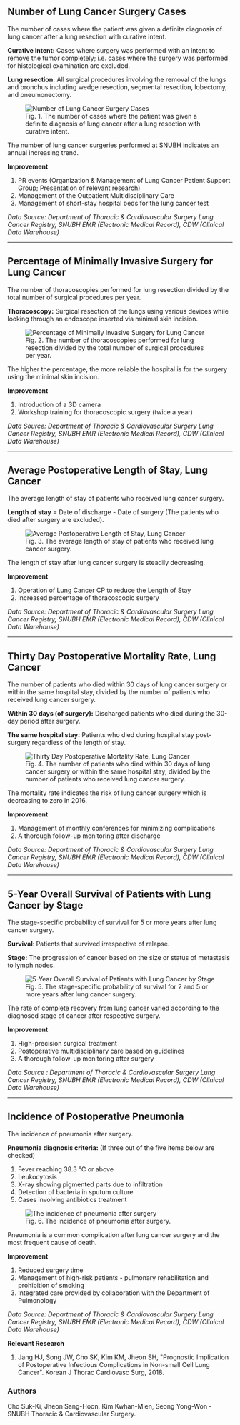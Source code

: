 <h2 class="c-display-5">Number of Lung Cancer Surgery Cases</h2>
<p class="lead">The number of cases where the patient was given a definite diagnosis of lung cancer after a lung resection with curative intent.</p>

**Curative intent:** Cases where surgery was performed with an intent to remove the tumor completely; i.e. cases where the surgery was performed for histological examination are excluded.

**Lung resection:** All surgical procedures involving the removal of the lungs and bronchus including wedge resection, segmental resection, lobectomy, and pneumonectomy.

<figure class="my-4">
    <img class="img img-fluid" src="/static/bundang/2018/lung_cancer/pic_01_Number_of_Lung_Cancer_Surgery_Cases_Seoul_National_University_Bundang_Hospital.jpg" alt="Number of Lung Cancer Surgery Cases">
    <figcaption class="text-muted text-center">Fig. 1. The number of cases where the patient was given a definite diagnosis of lung cancer after a lung resection with curative intent.</figcaption>
</figure>

The number of lung cancer surgeries performed at SNUBH indicates an annual increasing trend. 

**Improvement**

1.	PR events (Organization & Management of Lung Cancer Patient Support Group; Presentation of relevant research)
2.	Management of the Outpatient Multidisciplinary Care
3.	Management of short-stay hospital beds for the lung cancer test

*Data Source: Department of Thoracic & Cardiovascular Surgery Lung Cancer Registry, SNUBH EMR (Electronic Medical Record), CDW (Clinical Data Warehouse)*

<hr class= "p-5">
<h2 class="c-display-5">Percentage of Minimally Invasive Surgery for Lung Cancer</h2>
<p class="lead">The number of thoracoscopies performed for lung resection divided by the total number of surgical procedures per year.</p>

**Thoracoscopy:** Surgical resection of the lungs using various devices while looking through an endoscope inserted via minimal skin incision.

<figure class="my-4">
    <img class="img img-fluid" src="/static/bundang/2018/lung_cancer/pic_02_Percentage_of_Minimally_Invasive_Surgery_for_Lung_Cancer_Seoul_National_University_Bundang_Hospital.jpg" alt="Percentage of Minimally Invasive Surgery for Lung Cancer">
    <figcaption class="text-muted text-center">Fig. 2. The number of thoracoscopies performed for lung resection divided by the total number of surgical procedures per year.</figcaption>
</figure>

The higher the percentage, the more reliable the hospital is for the surgery using the minimal skin incision.

**Improvement**

1.	Introduction of a 3D camera
2.	Workshop training for thoracoscopic surgery (twice a year)

*Data Source: Department of Thoracic & Cardiovascular Surgery Lung Cancer Registry, SNUBH EMR (Electronic Medical Record), CDW (Clinical Data Warehouse)*

<hr class= "p-5">
<h2 class="c-display-5">Average Postoperative Length of Stay, Lung Cancer</h2>
<p class="lead">The average length of stay of patients who received lung cancer surgery.</p>

**Length of stay** = Date of discharge - Date of surgery (The patients who died after surgery are excluded).

<figure class="my-4">
    <img class="img img-fluid" src="/static/bundang/2018/lung_cancer/pic_03_Average_Postoperative_Length_of_Stay_Lung_Cancer_Seoul_National_University_Bundang_Hospital.jpg" alt="Average Postoperative Length of Stay, Lung Cancer">
    <figcaption class="text-muted text-center">Fig. 3. The average length of stay of patients who received lung cancer surgery.</figcaption>
</figure>

The length of stay after lung cancer surgery is steadily decreasing.

**Improvement**

1.	Operation of Lung Cancer CP to reduce the Length of Stay
2.	Increased percentage of thoracoscopic surgery

*Data Source: Department of Thoracic & Cardiovascular Surgery Lung Cancer Registry, SNUBH EMR (Electronic Medical Record), CDW (Clinical Data Warehouse)*

<hr class= "p-5">
<h2 class="c-display-5">Thirty Day Postoperative Mortality Rate, Lung Cancer</h2>
<p class="lead">The number of patients who died within 30 days of lung cancer surgery or within the same hospital stay, divided by the number of patients who received lung cancer surgery.</p>

**Within 30 days (of surgery):** Discharged patients who died during the 30-day period after surgery.

**The same hospital stay:** Patients who died during hospital stay post-surgery regardless of the length of stay.

<figure class="my-4">
    <img class="img img-fluid" src="/static/bundang/2018/lung_cancer/pic_04_Thirty_Day_Postoperative_Mortality_Rate_Lung_Cancer_Seoul_National_University_Bundang_Hospital.jpg" alt="Thirty Day Postoperative Mortality Rate, Lung Cancer">
    <figcaption class="text-muted text-center">Fig. 4. The number of patients who died within 30 days of lung cancer surgery or within the same hospital stay, divided by the number of patients who received lung cancer surgery.</figcaption>
</figure>

The mortality rate indicates the risk of lung cancer surgery which is decreasing to zero in 2016.

**Improvement**

1.	Management of monthly conferences for minimizing complications
2.	A thorough follow-up monitoring after discharge

*Data Source: Department of Thoracic & Cardiovascular Surgery Lung Cancer Registry, SNUBH EMR (Electronic Medical Record), CDW (Clinical Data Warehouse)*

<hr class= "p-5">
<h2 class="c-display-5">5-Year Overall Survival of Patients with Lung Cancer by Stage</h2>
<p class="lead">The stage-specific probability of survival for 5 or more years after lung cancer surgery.</p>

**Survival**: Patients that survived irrespective of relapse.

**Stage:** The progression of cancer based on the size or status of metastasis to lymph nodes.

<figure class="my-4">
    <img class="img img-fluid" src="/static/bundang/2018/lung_cancer/pic_05_5-Year_Overall_Survival_of_Patients_with_Lung_Cancer_by_Stage_Seoul_National_University_Bundang_Hospital.jpg" alt="5-Year Overall Survival of Patients with Lung Cancer by Stage">
    <figcaption class="text-muted text-center">Fig. 5. The stage-specific probability of survival for 2 and 5 or more years after lung cancer surgery.</figcaption>
</figure>

The rate of complete recovery from lung cancer varied according to the diagnosed stage of cancer after respective surgery.

**Improvement**

1.	High-precision surgical treatment
2.	Postoperative multidisciplinary care based on guidelines
3.	A thorough follow-up monitoring after surgery

*Data Source : Department of Thoracic & Cardiovascular Surgery Lung Cancer Registry, SNUBH EMR (Electronic Medical Record), CDW (Clinical Data Warehouse)*

<hr class= "p-5">
<h2 class="c-display-5">Incidence of Postoperative Pneumonia</h2>
<p class="lead">The incidence of pneumonia after surgery.</p>

**Pneumonia diagnosis criteria:**
(If three out of the five items below are checked)

1.	Fever reaching 38.3 °C or above
2.	Leukocytosis
3.	X-ray showing pigmented parts due to infiltration
4.	Detection of bacteria in sputum culture
5.	Cases involving antibiotics treatment

<figure class="my-4">
    <img class="img img-fluid" src="/static/bundang/2018/lung_cancer/pic_06_Incidence_of_Postoperative_Pneumonia_Lung_Cancer_Seoul_National_University_Bundang_Hospital.jpg" alt="The incidence of pneumonia after surgery">
    <figcaption class="text-muted text-center">Fig. 6. The incidence of pneumonia after surgery.</figcaption>
</figure>

Pneumonia is a common complication after lung cancer surgery and the most frequent cause of death.

**Improvement**

1.	Reduced surgery time
2.	Management of high-risk patients - pulmonary rehabilitation and prohibition of smoking
3.	Integrated care provided by collaboration with the Department of Pulmonology

*Data Source: Department of Thoracic & Cardiovascular Surgery Lung Cancer Registry, SNUBH EMR (Electronic Medical Record), CDW (Clinical Data Warehouse)*

**Relevant Research**

1.	 Jang HJ, Song JW, Cho SK, Kim KM, Jheon SH, "Prognostic Implication of Postoperative Infectious Complications in Non-small Cell Lung Cancer". Korean J Thorac Cardiovasc Surg, 2018. 

### Authors

Cho Suk-Ki, Jheon Sang-Hoon, Kim Kwhan-Mien, Seong Yong-Won - SNUBH Thoracic &
Cardiovascular Surgery.